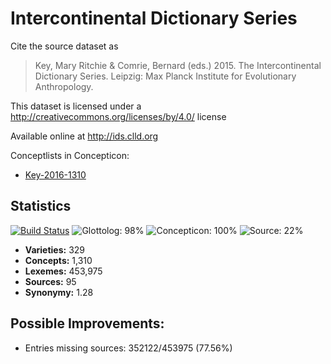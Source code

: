 # Intercontinental Dictionary Series

Cite the source dataset as

> Key, Mary Ritchie & Comrie, Bernard (eds.) 2015. The Intercontinental Dictionary Series. Leipzig: Max Planck Institute for Evolutionary Anthropology.

This dataset is licensed under a http://creativecommons.org/licenses/by/4.0/ license

Available online at http://ids.clld.org


Conceptlists in Concepticon:
- [Key-2016-1310](https://concepticon.clld.org/contributions/Key-2016-1310)
## Statistics


[![Build Status](https://travis-ci.org/lexibank/ids.svg?branch=master)](https://travis-ci.org/lexibank/ids)
![Glottolog: 98%](https://img.shields.io/badge/Glottolog-98%25-green.svg "Glottolog: 98%")
![Concepticon: 100%](https://img.shields.io/badge/Concepticon-100%25-brightgreen.svg "Concepticon: 100%")
![Source: 22%](https://img.shields.io/badge/Source-22%25-red.svg "Source: 22%")

- **Varieties:** 329
- **Concepts:** 1,310
- **Lexemes:** 453,975
- **Sources:** 95
- **Synonymy:** 1.28

## Possible Improvements:



- Entries missing sources: 352122/453975 (77.56%)